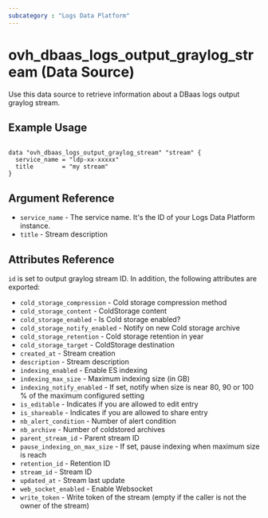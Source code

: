 ```yaml
---
subcategory : "Logs Data Platform"
---
```


# ovh_dbaas_logs_output_graylog_stream (Data Source)

Use this data source to retrieve information about a DBaas logs output graylog stream.

## Example Usage

```hcl

data "ovh_dbaas_logs_output_graylog_stream" "stream" {
  service_name = "ldp-xx-xxxxx"
  title        = "my stream"
}
```

## Argument Reference

* `service_name` - The service name. It's the ID of your Logs Data Platform instance.
* `title` - Stream description

## Attributes Reference

`id` is set to output graylog stream ID. In addition, the following attributes are exported:

* `cold_storage_compression` - Cold storage compression method
* `cold_storage_content` - ColdStorage content
* `cold_storage_enabled` - Is Cold storage enabled?
* `cold_storage_notify_enabled` - Notify on new Cold storage archive
* `cold_storage_retention` - Cold storage retention in year
* `cold_storage_target` - ColdStorage destination
* `created_at` - Stream creation
* `description` - Stream description
* `indexing_enabled` - Enable ES indexing
* `indexing_max_size` - Maximum indexing size (in GB)
* `indexing_notify_enabled` - If set, notify when size is near 80, 90 or 100 % of the maximum configured setting
* `is_editable` - Indicates if you are allowed to edit entry
* `is_shareable` - Indicates if you are allowed to share entry
* `nb_alert_condition` - Number of alert condition
* `nb_archive` - Number of coldstored archives
* `parent_stream_id` - Parent stream ID
* `pause_indexing_on_max_size` - If set, pause indexing when maximum size is reach
* `retention_id` - Retention ID
* `stream_id` - Stream ID
* `updated_at` - Stream last update
* `web_socket_enabled` - Enable Websocket
* `write_token` - Write token of the stream (empty if the caller is not the owner of the stream)